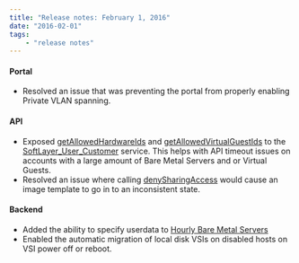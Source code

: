 ```yaml
---
title: "Release notes: February 1, 2016"
date: "2016-02-01"
tags:
    - "release notes"
---
```


#### Portal
+ Resolved an issue that was preventing the portal from properly enabling Private VLAN spanning. 

#### API
+ Exposed [getAllowedHardwareIds](http://sldn.softlayer.com/reference/services/SoftLayer_User_Customer/getAllowedHardwareIds) and [getAllowedVirtualGuestIds](http://sldn.softlayer.com/reference/services/SoftLayer_User_Customer/getAllowedVirtualGuestIds) to the [SoftLayer_User_Customer](http://sldn.softlayer.com/reference/services/SoftLayer_User_Customer) service. This helps with API timeout issues on accounts with a large amount of Bare Metal Servers and or Virtual Guests.
+ Resolved an issue where calling [denySharingAccess](http://sldn.softlayer.com/reference/services/SoftLayer_Virtual_Guest_Block_Device_Template_Group/denySharingAccess) would cause an image template to go in to an inconsistent state.


#### Backend
+ Added the ability to specify userdata to [Hourly Bare Metal Servers](http://www.softlayer.com/info/hourly-bare-metal-servers)
+ Enabled the automatic migration of local disk VSIs on disabled hosts on VSI power off or reboot.
